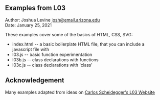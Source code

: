 Examples from L03
------------

Author: Joshua Levine [josh@email.arizona.edu](mailto:josh@email.arizona.edu)  
Date: January 25, 2021


These examples cover some of the basics of HTML, CSS, SVG:

* index.html -- a basic boilerplate HTML file, that you can include a javascript file with
* l03.js -- basic function experimentation
* l03b.js -- class declarations with functions
* l03c.js -- class declarations with 'class'


## Acknowledgement

Many examples adapted from ideas on [Carlos Scheidegger's L03 Website](https://cscheid.net/courses/fall-2019/csc444/lectures/lecture3.html)
